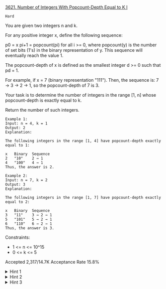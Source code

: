 [3621. Number of Integers With Popcount-Depth Equal to K I](https://leetcode.com/problems/number-of-integers-with-popcount-depth-equal-to-k-i/)

`Hard`

You are given two integers n and k.

For any positive integer x, define the following sequence:

p0 = x
pi+1 = popcount(pi) for all i >= 0, where popcount(y) is the number of set bits (1's) in the binary representation of y.
This sequence will eventually reach the value 1.

The popcount-depth of x is defined as the smallest integer d >= 0 such that pd = 1.

For example, if x = 7 (binary representation "111"). Then, the sequence is: 7 → 3 → 2 → 1, so the popcount-depth of 7 is 3.

Your task is to determine the number of integers in the range [1, n] whose popcount-depth is exactly equal to k.

Return the number of such integers.

```
Example 1:
Input: n = 4, k = 1
Output: 2
Explanation:

The following integers in the range [1, 4] have popcount-depth exactly equal to 1:

x	Binary	Sequence
2	"10"	2 → 1
4	"100"	4 → 1
Thus, the answer is 2.

Example 2:
Input: n = 7, k = 2
Output: 3
Explanation:

The following integers in the range [1, 7] have popcount-depth exactly equal to 2:

x	Binary	Sequence
3	"11"	3 → 2 → 1
5	"101"	5 → 2 → 1
6	"110"	6 → 2 → 1
Thus, the answer is 3.
```

Constraints:

- 1 <= n <= 10^15
- 0 <= k <= 5

Accepted
2,317/14.7K
Acceptance Rate
15.8%

<details>
<summary>Hint 1</summary>

Use digit dynamic programming on the binary representation of n: let dp[pos][ones][tight] = number of ways to choose bits from the most significant down to position pos with exactly ones ones so far, where tight indicates whether you're still matching the prefix of n.

</details>
<details>
<summary>Hint 2</summary>

Precompute depth[j] for all j from 0 to 64 by repeatedly applying popcount(j) until you reach 1.

</details>
<details>
<summary>Hint 3</summary>

After your DP, let dp_final[j] be the count of numbers <= n that have exactly j ones; the answer is the sum of all dp_final[j] for which depth[j] == k.

</details>